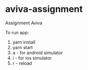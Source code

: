 # aviva-assignment
Assignment Aviva


To run app:
1. yarn install
2. yarn start
3. a - for android simulator
4. i - for ios simulator
5. r - reload
